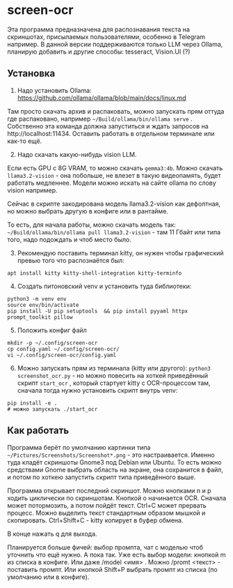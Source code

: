 # screen-ocr

Эта программа предназначена для распознавания текста на скриншотах, присылаемых пользователями, особенно в Telegram например.
В данной версии поддерживаются только LLM через Ollama, планирую добавить и другие способы: tesseract, Vision.UI (?)


## Установка

1. Надо установить Ollama: https://github.com/ollama/ollama/blob/main/docs/linux.md

Там просто скачать архив и распаковать, можно запускать прям оттуда где распаковано, например `~/Build/ollama/bin/ollama serve` . 
Собственно эта команда должна запуститься и ждать запросов на http://localhost:11434. Оставить работать в отдельном терминале или как-то ещё.

2. Надо скачать какую-нибудь vision LLM.

Если есть GPU c 8G VRAM, то можно скачать `gemma3:4b`. Можно скачать `llama3.2-vision` - она побольше, не влезет в такую видеопамять, будет работать медленнее.
Модели можно искать на сайте ollama по слову vision например.

Сейчас в скрипте закодирована модель llama3.2-vision как дефолтная, но можно выбрать другую в конфиге или в рантайме.

То есть, для начала работы, можно скачать модель так: `~/Build/ollama/bin/ollama pull llama3.2-vision` - там 11 Гбайт или типа того, надо подождать и чтоб место было.

3. Рекомендую поставить терминал kitty, он нужен чтобы графический превью того что распознаётся был:
```
apt install kitty kitty-shell-integration kitty-terminfo
```

4. Создать питоновский venv и установить туда библиотеки:
```
python3 -m venv env
source env/bin/activate
pip install -U pip setuptools  && pip install pyyaml httpx prompt_toolkit pillow
```

5. Положить конфиг файл
```
mkdir -p ~/.config/screen-ocr
cp config.yaml ~/.config/screen-ocr/
vi ~/.config/screen-ocr/config.yaml
```

6. Можно запускать прям из терминала (kitty или другого): `python3 screenshot_ocr.py` - но можно повесить на хоткей приведённый скрипт `start_ocr` , который стартует kitty с OCR-процессом там, сначала тогда нужно установить скрипт внутрь venv:
```
pip install -e .
# можно запускать ./start_ocr
```

## Как работать

Программа берёт по умолчанию картинки типа `~/Pictures/Screenshots/Screenshot*.png` - это настраивается. Именно туда кладёт скриншоты Gnome3 под Debian или Ubuntu. То есть можно средствами Gnome выбрать область на экране, она сохранится в файл, и потом по хоткею запустить скрипт типа приведённого выше.

Программа открывает последний скриншот. Moжно кнопками n и p ходить циклически по скриншотам. Кнопкой o начинается OCR. Сначала может потормозить, а потом пойдёт текст. Ctrl+C может прервать процесс. Можно выделить текст стандартным образом мышкой и скопировать. Ctrl+Shift+C - kitty копирует в буфер обмена.

В конце нажать q для выхода.

Планируется больше фичей: выбор промпта, чат с моделью чтоб уточнить что ещё нужно. А пока так.
Уже есть выбор модели: кнопкой m из списка в конфиге. Или даже /model <имя> . Moжно /promt <текст> - поставить промпт.
Или кнопкой Shift+P выбрать промпт из списка (по умолчанию или в конфиге).
